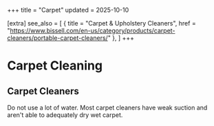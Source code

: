 +++
title = "Carpet"
updated = 2025-10-10

[extra]
see_also = [
    { title = "Carpet & Upholstery Cleaners", href = "https://www.bissell.com/en-us/category/products/carpet-cleaners/portable-carpet-cleaners/" },
]
+++

# Carpet Cleaning

## Carpet Cleaners
Do not use a lot of water. Most carpet cleaners have weak suction and aren't able to adequately dry wet carpet.
